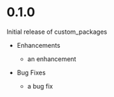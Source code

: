 # 0.1.0

Initial release of custom_packages

* Enhancements
  * an enhancement

* Bug Fixes
  * a bug fix
